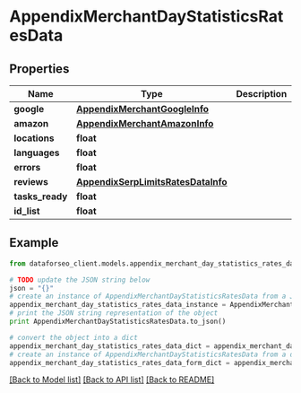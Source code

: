 # AppendixMerchantDayStatisticsRatesData


## Properties

Name | Type | Description | Notes
------------ | ------------- | ------------- | -------------
**google** | [**AppendixMerchantGoogleInfo**](AppendixMerchantGoogleInfo.md) |  | [optional] 
**amazon** | [**AppendixMerchantAmazonInfo**](AppendixMerchantAmazonInfo.md) |  | [optional] 
**locations** | **float** |  | [optional] 
**languages** | **float** |  | [optional] 
**errors** | **float** |  | [optional] 
**reviews** | [**AppendixSerpLimitsRatesDataInfo**](AppendixSerpLimitsRatesDataInfo.md) |  | [optional] 
**tasks_ready** | **float** |  | [optional] 
**id_list** | **float** |  | [optional] 

## Example

```python
from dataforseo_client.models.appendix_merchant_day_statistics_rates_data import AppendixMerchantDayStatisticsRatesData

# TODO update the JSON string below
json = "{}"
# create an instance of AppendixMerchantDayStatisticsRatesData from a JSON string
appendix_merchant_day_statistics_rates_data_instance = AppendixMerchantDayStatisticsRatesData.from_json(json)
# print the JSON string representation of the object
print AppendixMerchantDayStatisticsRatesData.to_json()

# convert the object into a dict
appendix_merchant_day_statistics_rates_data_dict = appendix_merchant_day_statistics_rates_data_instance.to_dict()
# create an instance of AppendixMerchantDayStatisticsRatesData from a dict
appendix_merchant_day_statistics_rates_data_form_dict = appendix_merchant_day_statistics_rates_data.from_dict(appendix_merchant_day_statistics_rates_data_dict)
```
[[Back to Model list]](../README.md#documentation-for-models) [[Back to API list]](../README.md#documentation-for-api-endpoints) [[Back to README]](../README.md)



